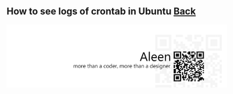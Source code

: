## How to see logs of crontab in Ubuntu [Back](./qa.md)

<a href="http://aleen42.github.io/" target="_blank" ><img src="./../pic/tail.gif"></a>
